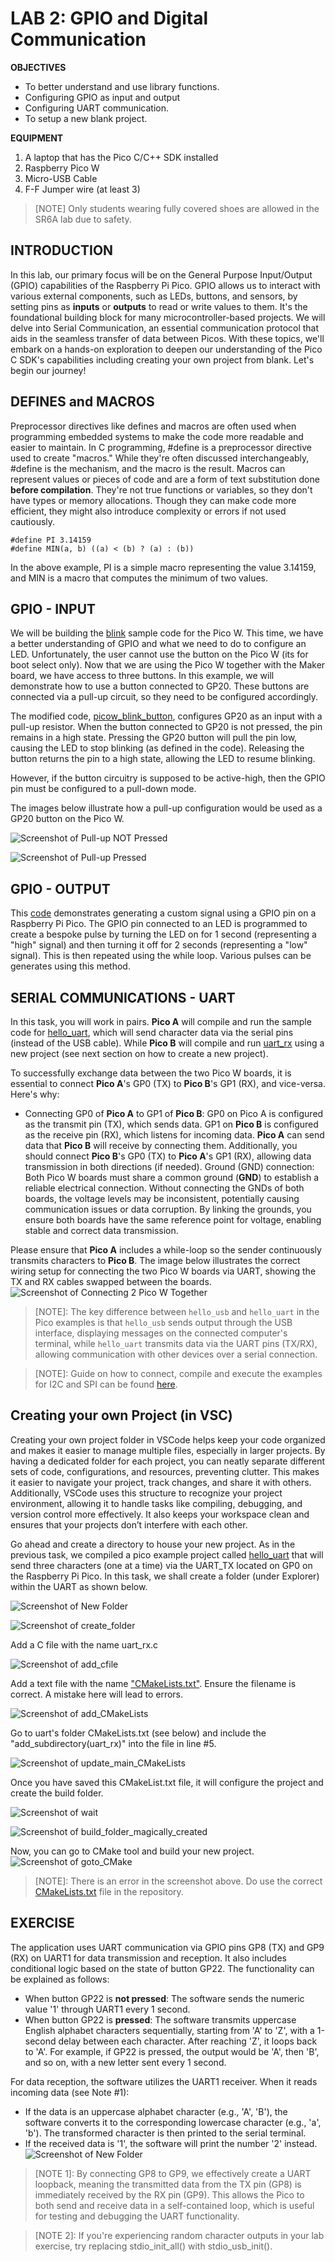 # LAB 2: GPIO and Digital Communication

**OBJECTIVES**
- To better understand and use library functions.
- Configuring GPIO as input and output
- Configuring UART communication.
- To setup a new blank project.

**EQUIPMENT** 
1.	A laptop that has the Pico C/C++ SDK installed
2.	Raspberry Pico W
3.	Micro-USB Cable
4.	F-F Jumper wire (at least 3)

> [NOTE]
> Only students wearing fully covered shoes are allowed in the SR6A lab due to safety.

## **INTRODUCTION** 

In this lab, our primary focus will be on the General Purpose Input/Output (GPIO) capabilities of the Raspberry Pi Pico. GPIO allows us to interact with various external components, such as LEDs, buttons, and sensors, by setting pins as __inputs__ or __outputs__ to read or write values to them. It's the foundational building block for many microcontroller-based projects. We will delve into Serial Communication, an essential communication protocol that aids in the seamless transfer of data between Picos. With these topics, we'll embark on a hands-on exploration to deepen our understanding of the Pico C SDK's capabilities including creating your own project from blank. Let's begin our journey!

## **DEFINES and MACROS** 

Preprocessor directives like defines and macros are often used when programming embedded systems to make the code more readable and easier to maintain.  In C programming, #define is a preprocessor directive used to create "macros." While they're often discussed interchangeably, #define is the mechanism, and the macro is the result. Macros can represent values or pieces of code and are a form of text substitution done __before compilation__. They're not true functions or variables, so they don't have types or memory allocations. Though they can make code more efficient, they might also introduce complexity or errors if not used cautiously.

```
#define PI 3.14159
#define MIN(a, b) ((a) < (b) ? (a) : (b))
```
In the above example, PI is a simple macro representing the value 3.14159, and MIN is a macro that computes the minimum of two values.

## **GPIO - INPUT** 

We will be building the [blink](https://github.com/raspberrypi/pico-examples/blob/master/pico_w/wifi/blink/picow_blink.c) sample code for the Pico W. This time, we have a better understanding of GPIO and what we need to do to configure an LED. Unfortunately, the user cannot use the button on the Pico W (its for boot select only). Now that we are using the Pico W together with the Maker board, we have access to three buttons. In this example, we will demonstrate how to use a button connected to GP20. These buttons are connected via a pull-up circuit, so they need to be configured accordingly.

The modified code, [picow_blink_button](picow_blink_button.c), configures GP20 as an input with a pull-up resistor. When the button connected to GP20 is not pressed, the pin remains in a high state. Pressing the GP20 button will pull the pin low, causing the LED to stop blinking (as defined in the code). Releasing the button returns the pin to a high state, allowing the LED to resume blinking.

However, if the button circuitry is supposed to be active-high, then the GPIO pin must be configured to a pull-down mode.

The images below illustrate how a pull-up configuration would be used as a GP20 button on the Pico W.

![Screenshot of Pull-up NOT Pressed](img/pullup_notpress2.png)

![Screenshot of Pull-up Pressed](img/pullup_press2.png)

## **GPIO - OUTPUT** 

This [code](pulse.c) demonstrates generating a custom signal using a GPIO pin on a Raspberry Pi Pico. The GPIO pin connected to an LED is programmed to create a bespoke pulse by turning the LED on for 1 second (representing a "high" signal) and then turning it off for 2 seconds (representing a "low" signal). This is then repeated using the while loop. Various pulses can be generates using this method.



## **SERIAL COMMUNICATIONS - UART**

In this task, you will work in pairs. **Pico A** will compile and run the sample code for [hello_uart](https://github.com/raspberrypi/pico-examples/blob/master/uart/hello_uart/hello_uart.c), which will send character data via the serial pins (instead of the USB cable). While **Pico B** will compile and run [uart_rx](uart_rx.c) using a new project (see next section on how to create a new project).

To successfully exchange data between the two Pico W boards, it is essential to connect **Pico A**'s GP0 (TX) to **Pico B**'s GP1 (RX), and vice-versa. Here's why:
- Connecting GP0 of **Pico A** to GP1 of **Pico B**: GP0 on Pico A is configured as the transmit pin (TX), which sends data. GP1 on **Pico B** is configured as the receive pin (RX), which listens for incoming data. **Pico A** can send data that **Pico B** will receive by connecting them. Additionally, you should connect **Pico B**'s GP0 (TX) to **Pico A**'s GP1 (RX), allowing data transmission in both directions (if needed).
Ground (GND) connection: Both Pico W boards must share a common ground (**GND**) to establish a reliable electrical connection. Without connecting the GNDs of both boards, the voltage levels may be inconsistent, potentially causing communication issues or data corruption. By linking the grounds, you ensure both boards have the same reference point for voltage, enabling stable and correct data transmission.

Please ensure that **Pico A** includes a while-loop so the sender continuously transmits characters to **Pico B**. The image below illustrates the correct wiring setup for connecting the two Pico W boards via UART, showing the TX and RX cables swapped between the boards.
![Screenshot of Connecting 2 Pico W Together](img/p2puart.png)

> [NOTE]: The key difference between `hello_usb` and `hello_uart` in the Pico examples is that `hello_usb` sends output through the USB interface, displaying messages on the connected computer's terminal, while `hello_uart` transmits data via the UART pins (TX/RX), allowing communication with other devices over a serial connection.

> [NOTE]:  Guide on how to connect, compile and execute the examples for I2C and SPI can be found [here](digcomms).

## **Creating your own Project (in VSC)** 

Creating your own project folder in VSCode helps keep your code organized and makes it easier to manage multiple files, especially in larger projects. By having a dedicated folder for each project, you can neatly separate different sets of code, configurations, and resources, preventing clutter. This makes it easier to navigate your project, track changes, and share it with others. Additionally, VSCode uses this structure to recognize your project environment, allowing it to handle tasks like compiling, debugging, and version control more effectively. It also keeps your workspace clean and ensures that your projects don’t interfere with each other.

Go ahead and create a directory to house your new project. As in the previous task, we compiled a pico example project called [hello_uart](https://github.com/raspberrypi/pico-examples/blob/master/uart/hello_uart/hello_uart.c) that will send three characters (one at a time) via the UART_TX located on GP0 on the Raspberry Pi Pico.  In this task, we shall create a folder (under Explorer) within the UART as shown below.

![Screenshot of New Folder](img/new_folder.png)

![Screenshot of create_folder](img/create_folder.png)

Add a C file with the name uart_rx.c

![Screenshot of add_cfile](img/add_cfile.png)

Add a text file with the name ["CMakeLists.txt"](CMakeLists.txt). Ensure the filename is correct. A mistake here will lead to errors.

![Screenshot of add_CMakeLists](img/add_CMakeLists.png)

Go to uart's folder CMakeLists.txt (see below) and include the "add_subdirectory(uart_rx)" into the file in line #5.

![Screenshot of update_main_CMakeLists](img/update_main_CMakeLists.png)

Once you have saved this CMakeList.txt file, it will configure the project and create the build folder.

![Screenshot of wait](img/wait.png)

![Screenshot of build_folder_magically_created](img/build_folder_magically_created.png)

Now, you can go to CMake tool and build your new project.
![Screenshot of goto_CMake](img/goto_CMake.png)
> [NOTE]: There is an error in the screenshot above. Do use the correct [CMakeLists.txt](CMakeLists.txt) file in the repository.
## **EXERCISE**

The application uses UART communication via GPIO pins GP8 (TX) and GP9 (RX) on UART1 for data transmission and reception. It also includes conditional logic based on the state of button GP22. The functionality can be explained as follows:
- When button GP22 is **not pressed**: The software sends the numeric value '1' through UART1 every 1 second.
- When button GP22 is **pressed**: The software transmits uppercase English alphabet characters sequentially, starting from 'A' to 'Z', with a 1-second delay between each character. After reaching 'Z', it loops back to 'A'. For example, if GP22 is pressed, the output would be 'A', then 'B', and so on, with a new letter sent every 1 second.

For data reception, the software utilizes the UART1 receiver. When it reads incoming data (see Note #1):
- If the data is an uppercase alphabet character (e.g., 'A', 'B'), the software converts it to the corresponding lowercase character (e.g., 'a', 'b'). The transformed character is then printed to the serial terminal.
- If the received data is '1', the software will print the number '2' instead.
![Screenshot of New Folder](img/ex2v2.png)

 > [NOTE 1]: By connecting GP8 to GP9, we effectively create a UART loopback, meaning the transmitted data from the TX pin (GP8) is immediately received by the RX pin (GP9). This allows the Pico to both send and receive data in a self-contained loop, which is useful for testing and debugging the UART functionality.

 > [NOTE 2]: If you're experiencing random character outputs in your lab exercise, try replacing stdio_init_all() with stdio_usb_init().
